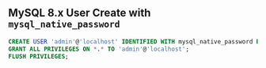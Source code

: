 ## MySQL 8.x User Create with ` mysql_native_password `
```sql
CREATE USER 'admin'@'localhost' IDENTIFIED WITH mysql_native_password BY 'Admin#12???';
GRANT ALL PRIVILEGES ON *.* TO 'admin'@'localhost';
FLUSH PRIVILEGES;
```
